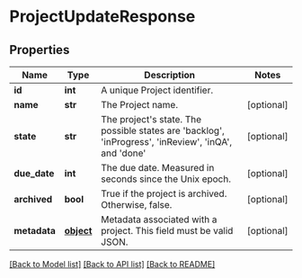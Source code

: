 # ProjectUpdateResponse

## Properties
Name | Type | Description | Notes
------------ | ------------- | ------------- | -------------
**id** | **int** | A unique Project identifier. | 
**name** | **str** | The Project name. | [optional] 
**state** | **str** | The project&#39;s state. The possible states are &#39;backlog&#39;, &#39;inProgress&#39;, &#39;inReview&#39;, &#39;inQA&#39;, and &#39;done&#39; | [optional] 
**due_date** | **int** | The due date. Measured in seconds since the Unix epoch. | [optional] 
**archived** | **bool** | True if the project is archived. Otherwise, false. | [optional] 
**metadata** | [**object**](.md) | Metadata associated with a project. This field must be valid JSON. | [optional] 

[[Back to Model list]](../README.md#documentation-for-models) [[Back to API list]](../README.md#documentation-for-api-endpoints) [[Back to README]](../README.md)



